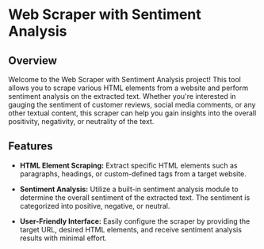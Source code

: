 # Web Scraper with Sentiment Analysis

## Overview

Welcome to the Web Scraper with Sentiment Analysis project! This tool allows you to scrape various HTML elements from a website and perform sentiment analysis on the extracted text. Whether you're interested in gauging the sentiment of customer reviews, social media comments, or any other textual content, this scraper can help you gain insights into the overall positivity, negativity, or neutrality of the text.

## Features

- **HTML Element Scraping:** Extract specific HTML elements such as paragraphs, headings, or custom-defined tags from a target website.

- **Sentiment Analysis:** Utilize a built-in sentiment analysis module to determine the overall sentiment of the extracted text. The sentiment is categorized into positive, negative, or neutral.

- **User-Friendly Interface:** Easily configure the scraper by providing the target URL, desired HTML elements, and receive sentiment analysis results with minimal effort.
